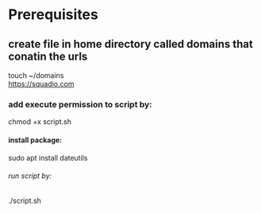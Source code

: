 # Prerequisites
## create file in home directory called domains that conatin the urls <br />
touch ~/domains <br />
https://squadio.com <br />

### add execute permission to script by: <br />
chmod +x script.sh <br />

#### install package: <br />
 sudo apt install dateutils <br />

###### run script by: <br />
./script.sh
